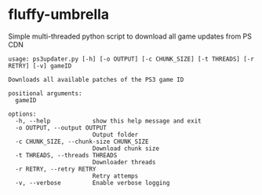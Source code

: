 # fluffy-umbrella
Simple multi-threaded python script to download all game updates from PS CDN

```
usage: ps3updater.py [-h] [-o OUTPUT] [-c CHUNK_SIZE] [-t THREADS] [-r RETRY] [-v] gameID

Downloads all available patches of the PS3 game ID

positional arguments:
  gameID

options:
  -h, --help            show this help message and exit
  -o OUTPUT, --output OUTPUT
                        Output folder
  -c CHUNK_SIZE, --chunk-size CHUNK_SIZE
                        Download chunk size
  -t THREADS, --threads THREADS
                        Downloader threads
  -r RETRY, --retry RETRY
                        Retry attemps
  -v, --verbose         Enable verbose logging
```